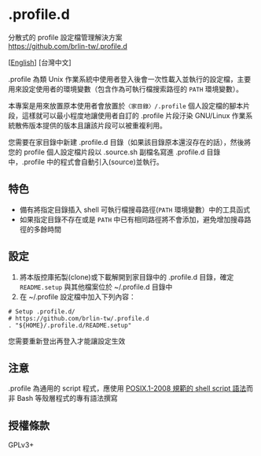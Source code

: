 # .profile.d

分散式的 profile 設定檔管理解決方案  
<https://github.com/brlin-tw/.profile.d>

\[[English](README.md)\] \[台灣中文\]

.profile 為類 Unix 作業系統中使用者登入後會一次性載入並執行的設定檔，主要用來設定使用者的環境變數（包含作為可執行檔搜索路徑的 `PATH` 環境變數）。

本專案是用來放置原本使用者會放置於`〈家目錄〉/.profile` 個人設定檔的腳本片段，這樣就可以最小程度地讓使用者自訂的 .profile 片段汙染 GNU/Linux 作業系統散佈版本提供的版本且讓該片段可以被重複利用。

您需要在家目錄中新建 .profile.d 目錄（如果該目錄原本還沒存在的話），然後將您的 profile 個人設定檔片段以 .source.sh 副檔名寫進 .profile.d 目錄中，.profile 中的程式會自動引入(source)並執行。

## 特色
* 備有將指定目錄插入 shell 可執行檔搜尋路徑(`PATH` 環境變數）中的工具函式
* 如果指定目錄不存在或是 `PATH` 中已有相同路徑將不會添加，避免增加搜尋路徑的多餘時間

## 設定
1. 將本版控庫拓製(clone)或下載解開到家目錄中的 .profile.d 目錄，確定 `README.setup` 與其他檔案位於 ~/.profile.d 目錄中
1. 在 ~/.profile 設定檔中加入下列內容：

```shell
# Setup .profile.d/
# https://github.com/brlin-tw/.profile.d
. "${HOME}/.profile.d/README.setup"
```

您需要重新登出再登入才能讓設定生效

## 注意
.profile 為通用的 script 程式，應使用 [POSIX.1-2008 規範的 shell script 語法](http://pubs.opengroup.org/onlinepubs/9699919799/utilities/V3_chap02.html)而非 Bash 等殼層程式的專有語法撰寫

## 授權條款
GPLv3+
